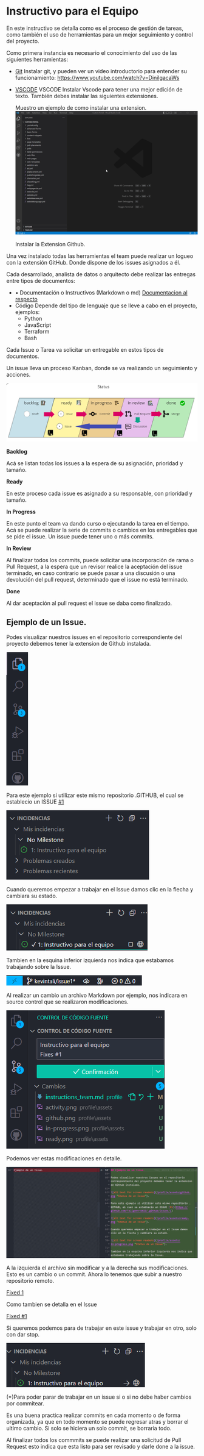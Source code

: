 # Instructivo para el Equipo

En este instructivo se detalla como es el proceso de gestión de tareas, como también el uso de herramientas para un mejor seguimiento y control del proyecto.

Como primera instancia es necesario el conocimiento del uso de las siguientes herramientas:

- [Git](https://git-scm.com/)
    Instalar git, y pueden ver un video introductorio para entender su funcionamiento: 
    https://www.youtube.com/watch?v=DinilgacaWs
- [VSCODE](https://code.visualstudio.com/)
    VSCODE Instalar Vscode para tener una mejor edición de texto. También debes instalar las siguientes extensiones.

    Muestro un ejemplo de como instalar una extension.
    ![alt text for screen readers](/profile/assets/install-pp-tools.gif "Extensions")

    Instalar la Extension Github.

Una vez instalado todas las herramientas el team puede realizar un logueo con la extensión GitHub. Donde dispone de los issues asignados a él.

Cada desarrollado, analista de datos o arquitecto debe realizar las entregas entre tipos de documentos:


- •	Documentación o Instructivos (Markdown o md)
    [Documentacion al respecto](https://docs.github.com/es/get-started/writing-on-github/getting-started-with-writing-and-formatting-on-github/basic-writing-and-formatting-syntax)
- Código
    Depende del tipo de lenguaje que se lleve a cabo en el proyecto, ejemplos:
    -   Python
    -   JavaScript
    -   Terraform
    -   Bash

Cada Issue o Tarea va solicitar un entregable en estos tipos de documentos.

Un issue lleva un proceso Kanban, donde se va realizando un seguimiento y acciones.

![alt text for screen readers](/profile/assets/status.png "Status de un Issue")

__Backlog__

Acá se listan todas los issues a la espera de su asignación, prioridad y tamaño.

__Ready__

En este proceso cada issue es asignado a su responsable, con prioridad y tamaño.

__In Progress__

En este punto el team va dando curso o ejecutando la tarea en el tiempo. Acá se puede realizar la serie de commits o cambios en los entregables que se pide el issue. Un issue puede tener uno o más commits.

__In Review__

Al finalizar todos los commits, puede solicitar una incorporación de rama o Pull Request, a la espera que un revisor realice la aceptación del issue terminado, en caso contrario se puede pasar a una discusión o una devolución del pull request, determinado que el issue no está terminado.

__Done__

Al dar aceptación al pull request el issue se daba como finalizado.

## Ejemplo de un Issue.

Podes visualizar nuestros issues en el repositorio correspondiente del proyecto debemos tener la extension de Github instalada.

![alt text for screen readers](/profile/assets/github.png "Status de un Issue")

Para este ejemplo si utilizar este mismo repositorio .GITHUB, el cual se establecio un ISSUE [#1](https://github.com/Taligent-UNID/.github/issues/1)

![alt text for screen readers](/profile/assets/ready.png "Status de un Issue")

Cuando queremos empezar a trabajar en el Issue damos clic en la flecha y cambiara su estado.

![alt text for screen readers](/profile/assets/in-progress.png "Status de un Issue")

Tambien en la esquina inferior izquierda nos indica que estabamos trabajando sobre la Issue.

![alt text for screen readers](/profile/assets/activity.png "Status de un Issue")

Al realizar un cambio un archivo Markdown por ejemplo, nos indicara en source control que se realizaron modificaciones.

![alt text for screen readers](/profile/assets/changes.png "Status de un Issue")

Podemos ver estas modificaciones en detalle.

![alt text for screen readers](/profile/assets/commit.png "Status de un Issue")

A la izquierda el archivo sin modificar y a la derecha sus modificaciones. Esto es un cambio o un commit.
Ahora lo tenemos que subir a nuestro repositorio remoto.

[Fixed 1](https://github.com/Taligent-UNID/.github/commit/25a3b15849957c9b45f8585b0628c5953e3c6cde)

Como tambien se detalla en el Issue

[Fixed #1](https://github.com/Taligent-UNID/.github/issues/1)

Si queremos podemos para de trabajar en este issue y trabajar en otro, solo con dar stop.

![alt text for screen readers](/profile/assets/stop.png "Status de un Issue")

(*)Para poder parar de trabajar en un issue si o si no debe haber cambios por commitear.

Es una buena practica realizar commits en cada momento o de forma organizada, ya que en todo momento se puede regresar atras y borrar el ultimo cambio. Si solo se hiciera un solo commit, se borraria todo.

Al finalizar todos los commmits se puede realizar una solicitud de Pull Request esto indica que esta listo para ser revisado y darle done a la issue.

